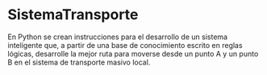 # SistemaTransporte
En Python se crean instrucciones para el desarrollo de un sistema inteligente que, a partir de una base de conocimiento escrito en reglas lógicas, desarrolle la mejor ruta para moverse desde un punto A y un punto B en el sistema de transporte masivo local.
